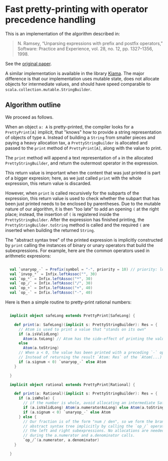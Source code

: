 Fast pretty-printing with operator precedence handling
======================================================

This is an implementation of the algorithm described in:

> N. Ramsey, “Unparsing expressions with prefix and postfix operators,”
> Software: Practice and Experience, vol. 28, no. 12, pp. 1327–1356, 1998.

See the [original paper](http://citeseerx.ist.psu.edu/viewdoc/download?doi=10.1.1.39.1314&rep=rep1&type=pdf).

A similar implementation is available in the library [Kiama](https://bitbucket.org/inkytonik/kiama/src/4c429aa2dfda2f34f731d12fb9878859b7c4be66/library/src/main/scala/org/bitbucket/inkytonik/kiama/output/ParenPrettyPrinter.scala?at=default&fileviewer=file-view-default). The major difference is that our implementation uses mutable state, does not allocate objects for intermediate values, and should have speed comparable to `scala.collection.mutable.StringBuilder`.

Algorithm outline
-----------------

We proceed as follows.

When an object `a: A` is pretty-printed, the compiler looks for a `PrettyPrint[A]` implicit, that "knows" how to provide a string representation of objects of type `A`. Instead of building a `String` from smaller pieces and paying a heavy allocation tax, a `PrettyStringBuilder` is allocated and passed to the `print` method of `PrettyPrint[A]`, along with the value to print.

The `print` method will append a text representation of `a` in the allocated `PrettyStringBuilder`, and return the outermost operator in the expression.

This return value is important when the content that was just printed is part of a bigger expresion; here, as we just called `print` with the whole expression, this return value is discarded.

However, when `print` is called recursively for the subparts of the expression, this return value is used to check whether the subpart that has been just printed needs to be enclosed by parentheses. Due to the mutable nature of our algorithm, it is then "too late" to add an opening `(` at the right place; instead, the insertion of `(` is registered inside the `PrettyStringBuilder`. After the expression has finished printing, the `PrettyStringBuilder.toString` method is called and the required `(` are inserted when building the returned `String`.

The "abstract syntax tree" of the printed expression is implicitly constructed by `print` calling the instances of binary or unary operators that build the subexpressions. For example, here are the common operators used in arithmetic expresions:

```scala

  val `unaryop_-` = Prefix(symbol = "-", priority = 10) // priority: lower couples more tightly
  val `invop_*` = Infix.leftAssoc("", 30)
  val `op_*` = Infix.leftAssoc("*", 30)
  val `op_/` = Infix.leftAssoc("/", 30)
  val `op_+` = Infix.leftAssoc("+", 40)
  val `op_-` = Infix.leftAssoc("-", 40)

```

Here is then a simple routine to pretty-print rational numbers:

```scala

  implicit object safeLong extends PrettyPrint[SafeLong] {

    def print(a: SafeLong)(implicit s: PrettyStringBuilder): Res = {
	  // Atom is used to print a value that "stands on its own"
	  if (a.isValidLong)
        Atom(a.toLong) // Atom has the side-effect of printing the value into the implicit PrettyStringBuffer
      else
        Atom(a.toString)
	  // When a < 0, the value has been printed with a preceding `-` operator that needs to be accounted for.
	  // Instead of returning the result `Atom: Res` of the `Atom(...)` call, we return `unaryop_-` it those cases.
      if (a.signum < 0) `unaryop_-` else Atom
    }

  }

  implicit object rational extends PrettyPrint[Rational] {

    def print(a: Rational)(implicit s: PrettyStringBuilder): Res = {
      if (a.isWhole) { 
	    // if the number is whole, avoid allocating an intermediate SafeLong
        if (a.isValidLong) Atom(a.numeratorAsLong) else Atom(a.toString)
        if (a.signum < 0) `unaryop_-` else Atom
      } else {
	    // Our fraction is of the form "num / den", so we form the branch of the
		// abstract syntax tree implicitly by calling the `op_/` operator, passing
		// the left and right subexpressions. No allocations are needed, except possibly
		// during the a.numerator and a.denominator calls.
	    `op_/`(a.numerator, a.denominator)
    }

  }

```
